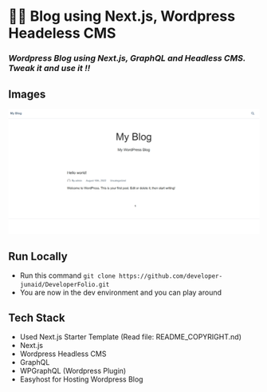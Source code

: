 # 👨‍💻 Blog using Next.js, Wordpress Headeless CMS

### _Wordpress Blog using Next.js, GraphQL and Headless CMS. Tweak it and use it !!_



## Images
<img src='./public/home.png' />


## Run Locally

- Run this command `git clone https://github.com/developer-junaid/DeveloperFolio.git`
- You are now in the dev environment and you can play around


## Tech Stack

- Used Next.js Starter Template (Read file: README_COPYRIGHT.nd)
- Next.js
- Wordpress Headless CMS
- GraphQL
- WPGraphQL (Wordpress Plugin)
- Easyhost for Hosting Wordpress Blog